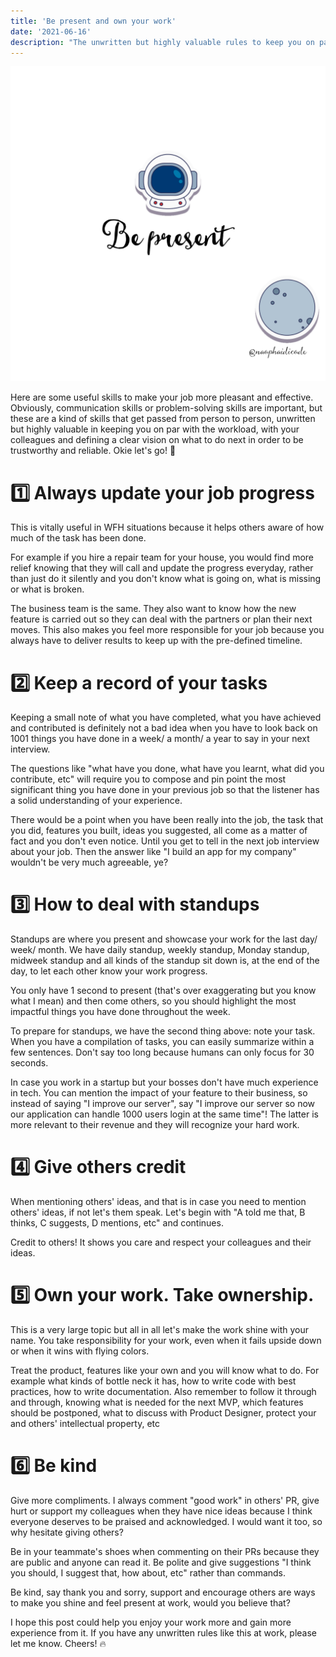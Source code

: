 ```yaml
---
title: 'Be present and own your work'
date: '2021-06-16'
description: "The unwritten but highly valuable rules to keep you on par with the workload, with your colleagues and define a clear vision at work."
---
```


![Alt text here](./be-present.png)

Here are some useful skills to make your job more pleasant and effective. Obviously, communication skills or problem-solving skills are important, but these are a kind of skills that get passed from person to person, unwritten but highly valuable in keeping you on par with the workload, with your colleagues and defining a clear vision on what to do next in order to be trustworthy and reliable. Okie let's go! 🚀

# 1️⃣ Always update your job progress

This is vitally useful in WFH situations because it helps others aware of how much of the task has been done.

For example if you hire a repair team for your house, you would find more relief knowing that they will call and update the progress everyday, rather than just do it silently and you don't know what is going on, what is missing or what is broken.

The business team is the same. They also want to know how the new feature is carried out so they can deal with the partners or plan their next moves. This also makes you feel more responsible for your job because you always have to deliver results to keep up with the pre-defined timeline.

# 2️⃣ Keep a record of your tasks

Keeping a small note of what you have completed, what you have achieved and contributed is definitely not a bad idea when you have to look back on 1001 things you have done in a week/ a month/ a year to say in your next interview.

The questions like "what have you done, what have you learnt, what did you contribute, etc" will require you to compose and pin point the most significant thing you have done in your previous job so that the listener has a solid understanding of your experience.

There would be a point when you have been really into the job, the task that you did, features you built, ideas you suggested, all come as a matter of fact and you don't even notice. Until you get to tell in the next job interview about your job. Then the answer like "I build an app for my company" wouldn't be very much agreeable, ye?

# 3️⃣ How to deal with standups 

Standups are where you present and showcase your work for the last day/ week/ month. We have daily standup, weekly standup, Monday standup, midweek standup and all kinds of the standup sit down is, at the end of the day, to let each other know your work progress.

You only have 1 second to present (that's over exaggerating but you know what I mean) and then come others, so you should highlight the most impactful things you have done throughout the week.

To prepare for standups, we have the second thing above: note your task. When you have a compilation of tasks, you can easily summarize within a few sentences. Don't say too long because humans can only focus for 30 seconds.

In case you work in a startup but your bosses don't have much experience in tech. You can mention the impact of your feature to their business, so instead of saying "I improve our server", say "I improve our server so now our application can handle 1000 users login at the same time"! The latter is more relevant to their revenue and they will recognize your hard work. 

# 4️⃣ Give others credit 

When mentioning others' ideas, and that is in case you need to mention others' ideas, if not let's them speak. Let's begin with "A told me that, B thinks, C suggests, D mentions, etc" and continues.

Credit to others! It shows you care and respect your colleagues and their ideas.

# 5️⃣ Own your work. Take ownership.

This is a very large topic but all in all let's make the work shine with your name. You take responsibility for your work, even when it fails upside down or when it wins with flying colors.

Treat the product, features like your own and you will know what to do. For example what kinds of bottle neck it has, how to write code with best practices, how to write documentation. Also remember to follow it through and through, knowing what is needed for the next MVP, which features should be postponed, what to discuss with Product Designer, protect your and others' intellectual property, etc

# 6️⃣ Be kind

Give more compliments. I always comment "good work" in others' PR, give hurt or support my colleagues when they have nice ideas because I think everyone deserves to be praised and acknowledged. I would want it too, so why hesitate giving others?

Be in your teammate's shoes when commenting on their PRs because they are public and anyone can read it. Be polite and give suggestions "I think you should, I suggest that, how about, etc" rather than commands.

Be kind, say thank you and sorry, support and encourage others are ways to make you shine and feel present at work, would you believe that?

I hope this post could help you enjoy your work more and gain more experience from it. If you have any unwritten rules like this at work, please let me know. Cheers! 🔥